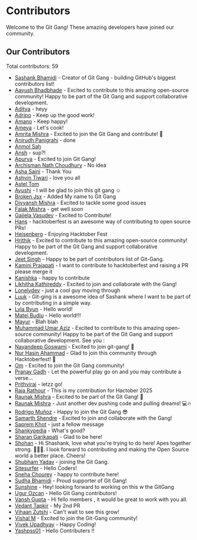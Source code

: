 # Contributors

Welcome to the Git Gang! These amazing developers have joined our community.

## Our Contributors

Total contributors: 59

- [Sashank Bhamidi](https://github.com/SashankBhamidi) - Creator of Git Gang - building GitHub's biggest contributors list!
- [Aayush Bhadbhade](https://github.com/AayushJB03) - Excited to contribute to this amazing open-source community! Happy to be part of the Git Gang and support collaborative development.
- [Aditya](https://github.com/aditya-yadav1176) - heyy
- [Adripo](https://github.com/adripo) - Keep up the good work!
- [Amano](https://github.com/fzlfade) - Keep happy!
- [Ameya](https://github.com/Raptor0G) - Let's cook!
- [Amrita Mishra](https://github.com/amritamishra01) - Excited to join the Git Gang and contribute! 🌸
- [Anirudh Panigrahi](https://github.com/Anirudh-020505) - done
- [Anmol Sah](https://github.com/anmolsah)
- [Ansh](https://github.com/ansh3108) - sup?!
- [Apurva](https://github.com/apurvavats) - Excited to join Git Gang!
- [Archisman Nath Choudhury](https://github.com/Archisman-NC) - No idea
- [Asha Saini](https://github.com/AshaSaini-033) - Thank You
- [Ashvin Tiwari](https://github.com/ashvin2005) - love you all
- [Astel Tom](https://github.com/astel-code)
- [Ayushi](https://github.com/Ayushi20052006) - I will be glad to join this git gang ☺️
- [Broken Jsx](https://github.com/SuvanshTembe) - Added My name to Git Gang
- [Divyansh Mishra](https://github.com/mishraa-G) - Excited to tackle some good issues
- [Falak Mishra](https://github.com/Falak7531) - get well soon
- [Gajjela Vasudev](https://github.com/GajjelaVasudev) - Excited to Contribute!
- [Hans](https://github.com/hans-r7) - hacktoberfest is an awesome way of contributing to open source PRs!
- [Heisenberg](https://github.com/Srinu346) - Enjoying Hacktober Fest
- [Hrithik](https://github.com/hrithiksawhney) - Excited to contribute to this amazing open-source community! Happy to be part of the Git Gang and support collaborative development.
- [Jeet Singh](https://github.com/jeetsingh008) - Happy to be part of contributors list of Git-Gang.
- [Kamini Prajapati](https://github.com/Kamini8707) - I want to contribute to hacktoberfest and raising a PR please merge it
- [Kanishka](https://github.com/kanishka1804) - happy to contribute
- [Likhitha Kathireddy](https://github.com/Likhithakathireddy) - Excited to join and collaborate with the Gang!
- [Lonelydev](https://github.com/some-boi) - just a cool guy moving through
- [Luuk](https://github.com/Devluuk123) - Git-ging is a awesome idea of Sashank where I want to be part of by contributing in a simple way.
- [Lyla Byun](https://github.com/LylaB) - Hello world!
- [Matei Budiu](https://github.com/aehmttw) - Hello world!!!
- [Mayur](https://github.com/MayurK-cmd) - Blah blah
- [Muhammad Umar Aziz](https://github.com/umar1110) - Excited to contribute to this amazing open-source community! Happy to be part of the Git Gang and support collaborative development. See you :
- [Nayandeep Goswami](https://github.com/NayandG07) - Excited to join git-gang! 🚀
- [Nur Hasin Ahammad](https://github.com/nur-hasin) - Glad to join this community through Hacktoberfest! 🚀
- [Om](https://github.com/Om7035) - Excited to join the Git Gang community!
- [Pranay Gadh](https://github.com/Pranay22077) - Let the powerful play go on and you may contribute a verse...
- [Prithviraj](https://github.com/bundela05) - letzz go!
- [Raja Rathour](https://github.com/Raja-89) - This is my contribution for Hactober 2025
- [Raunak Mishra](https://github.com/raunak-mishraa) - Excited to be part of the Git Gang! 🚀
- [Raunak Mishra](https://github.com/raunak-devs) - Just another dev pushing code and pulling dreams! 💻🔥
- [Rodrigo Muñoz](https://github.com/D3PA) - Happy to join the Git Gang 😎
- [Samarth Shendre](https://github.com/i-m-samarth-cs) - Excited to join and collaborate with the Gang!
- [Saprem Khot](https://github.com/KhotSaprem) - just a fellow message
- [Shankypedia](https://github.com/shankypedia) - What's good?
- [Sharan Garikapati](https://github.com/sairamsharan) - Glad to be here!
- [Shohan](https://github.com/Shohan20lac) - Hi Shashank, love what you're trying to do here! Apes together strong. 🦍🦍🦍. I look forward to contributing and making the Open Source world a better place. Cheers!
- [Shubham Yadav](https://github.com/shubhamyadav2809) - joining the Git Gang.
- [Sitesurfer](https://github.com/Sakshi7654) - Hello Coders!
- [Sneha Chourey](https://github.com/sneha-chourey) - happy to contribute here!
- [Sudha Bhamidi](https://github.com/SudhaBhamidi) - Proud supporter of Git Gang!
- [Sunshine](https://github.com/R-2400100058) - Hey! looking forward to working on this w the GitGang
- [Ugur Ozcan](https://github.com/uozcan12) - Hello Git Gang contributors!
- [Vansh Gupta](https://github.com/vanshgupta11) - Hi fello members , it would be great to work with you all.
- [Vedant Tapkir](https://github.com/Octaflick) - My 2nd PR
- [Vihaan Zutshi](https://github.com/vihaanified) - Can't wait to see this grow!
- [Vishal M](https://github.com/vishalm342) - Excited to join the Git-Gang community!
- [Vivek Upadhyay](https://github.com/vivek33up) - Happy Coding!
- [Yashpss01](https://github.com/yashpss01) - Hello Contributers !!



